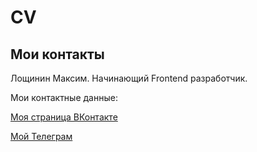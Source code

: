 # CV

## Мои контакты

Лощинин Максим. Начинающий Frontend разработчик.

Мои контактные данные:

[Моя страница ВКонтакте](https://vk.com/id426876453)

[Мой Телеграм](https://t.me/MaximRus91)